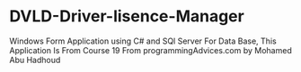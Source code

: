 # DVLD-Driver-lisence-Manager
Windows Form Application using C# and SQl Server For Data Base, This Application Is From Course 19 From programmingAdvices.com by Mohamed Abu Hadhoud
